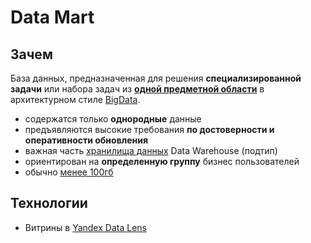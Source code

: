 # Data Mart

## Зачем

База данных, предназначенная для решения __специализированной задачи__ или набора задач из [__одной предметной области__](https://yandex.cloud/ru/docs/glossary/datamart) в архитектурном стиле [BigData](../../style/bigdata.md).

- содержатся только __однородные__ данные
- предъявляются высокие требования __по достоверности и оперативности обновления__
- важная часть [хранилища данных](../../store.md) Data Warehouse (подтип)
- ориентирован на __определенную группу__ бизнес пользователей
- обычно [менее 100гб](https://coderlessons.com/tutorials/bolshie-dannye-i-analitika/teoriia-khraneniia-dannykh/14-khranilishche-dannykh-protiv-data-mart)

## Технологии

- Витрины в [Yandex Data Lens](../../../technology/store/yandex.data.lens.md)
